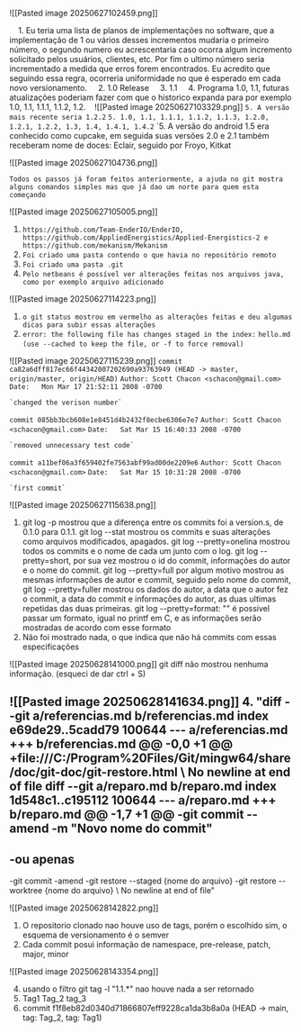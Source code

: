 ![[Pasted image 20250627102459.png]]

     1. Eu teria uma lista de planos de implementações no software, que a implementação de 1 ou vários desses incrementos mudaria o primeiro número, o segundo numero eu acrescentaria caso ocorra algum incremento solicitado pelos usuários, clientes, etc. Por fim o ultimo número seria incrementado a medida que erros forem encontrados. Eu acredito que seguindo essa regra, ocorreria uniformidade no que é esperado em cada novo versionamento.
     2. 1.0 Release
     3. 1.1
     4. Programa 1.0, 1.1, futuras atualizações poderiam fazer com que o historico expanda para por exemplo 1.0, 1.1, 1.1.1, 1.1.2, 1.2.
   
![[Pasted image 20250627103329.png]]
`5. A versão mais recente seria 1.2.2`
`5. 1.0, 1.1, 1.1.1, 1.1.2, 1.1.3, 1.2.0, 1.2.1, 1.2.2, 1.3, 1.4, 1.4.1, 1.4.2`
`5. A versão do android 1.5 era conhecido como cupcake, em seguida suas versões 2.0 e 2.1 também receberam nome de doces: Eclair, seguido por Froyo, Kitkat

![[Pasted image 20250627104736.png]]

`Todos os passos já foram feitos anteriormente, a ajuda no git mostra alguns comandos simples mas que já dao um norte para quem esta começando`

![[Pasted image 20250627105005.png]]

1. `https://github.com/Team-EnderIO/EnderIO, https://github.com/AppliedEnergistics/Applied-Energistics-2 e https://github.com/mekanism/Mekanism`
2. `Foi criado uma pasta contendo o que havia no repositório remoto`
3. `Foi criado uma pasta .git`
4. `Pelo netbeans é possível ver alterações feitas nos arquivos java, como por exemplo arquivo adicionado`

![[Pasted image 20250627114223.png]]
1. `o git status mostrou em vermelho as alterações feitas e deu algumas dicas para subir essas alterações`
2. `error: the following file has changes staged in the index:`
    `hello.md`
`(use --cached to keep the file, or -f to force removal)`

![[Pasted image 20250627115239.png]]
`commit ca82a6dff817ec66f44342007202690a93763949 (HEAD -> master, origin/master, origin/HEAD)`
`Author: Scott Chacon <schacon@gmail.com>`
`Date:   Mon Mar 17 21:52:11 2008 -0700`

    `changed the verison number`

`commit 085bb3bcb608e1e8451d4b2432f8ecbe6306e7e7`
`Author: Scott Chacon <schacon@gmail.com>`
`Date:   Sat Mar 15 16:40:33 2008 -0700`

    `removed unnecessary test code`

`commit a11bef06a3f659402fe7563abf99ad00de2209e6`
`Author: Scott Chacon <schacon@gmail.com>`
`Date:   Sat Mar 15 10:31:28 2008 -0700`

    `first commit`

![[Pasted image 20250627115638.png]]
1. git log -p mostrou que a diferença entre os commits foi a version.s, de 0.1.0 para 0.1.1. git log --stat mostrou os commits e suas alterações como arquivos modificados, apagados. git log --pretty=onelina mostrou todos os commits e o nome de cada um junto com o log. git log --pretty=short, por sua vez mostrou o id do commit, informações do autor e o nome do commit. git log --pretty=full por algum motivo mostrou as mesmas informações de autor e commit, seguido pelo nome do commit, git log --pretty=fuller mostrou os dados do autor, a data que o autor fez o commit, a data do commit e informações do autor, as duas ultimas repetidas das duas primeiras. git log --pretty=format: "" é possivel passar um formato, igual no printf em C, e as informações serão mostradas de acordo com esse formato
2. Não foi mostrado nada, o que indica que não há commits com essas especificações

![[Pasted image 20250628141000.png]]
git diff não mostrou nenhuma informação. (esqueci de dar ctrl + S)

![[Pasted image 20250628141634.png]]
4. "diff --git a/referencias.md b/referencias.md
index e69de29..5cadd79 100644
--- a/referencias.md
+++ b/referencias.md
@@ -0,0 +1 @@
+file:///C:/Program%20Files/Git/mingw64/share/doc/git-doc/git-restore.html
\ No newline at end of file
diff --git a/reparo.md b/reparo.md
index 1d548c1..c195112 100644
--- a/reparo.md
+++ b/reparo.md
@@ -1,7 +1 @@
-git commit --amend -m "Novo nome do commit"
-
-ou apenas
-
-git commit -amend
-git restore --staged {nome do arquivo}
-git restore --worktree {nome do arquivo}
\ No newline at end of file"

![[Pasted image 20250628142822.png]]

1. O repositorio clonado nao houve uso de tags, porém o escolhido sim, o esquema de versionamento é o semver
2. Cada commit posui informação de namespace, pre-release, patch, major, minor

![[Pasted image 20250628143354.png]]

4. usando o filtro git tag -l "1.1.*" nao houve nada a ser retornado
5. Tag1
Tag_2
tag_3
6. commit f1f8eb82d0340d71866807eff9228ca1da3b8a0a (HEAD -> main, tag: Tag_2, tag: Tag1)
